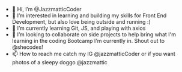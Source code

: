- 👋 Hi, I’m @JazzmatticCoder
- 👀 I’m interested in learning and building my skills for Front End Development, but also love being outside and running :)
- 🌱 I’m currently learning Git, JS, and playing with axios
- 💞️ I’m looking to collaborate on side projects to help bring what I'm learning in the coding Bootcamp I'm currently in. Shout out to @shecodes! 
- 📫 How to reach me catch my IG @jazzmatticCoder or if you want photos of a sleepy doggo @jazzmattic

<!---
JazzmatticCoder/JazzmatticCoder is a ✨ special ✨ repository because its `README.md` (this file) appears on your GitHub profile.
You can click the Preview link to take a look at your changes.
--->
